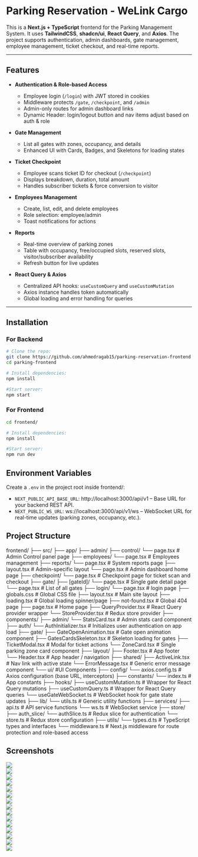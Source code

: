 # Parking Reservation - WeLink Cargo

This is a **Next.js + TypeScript** frontend for the Parking Management System. It uses **TailwindCSS**, **shadcn/ui**, **React Query**, and **Axios**. The project supports authentication, admin dashboards, gate management, employee management, ticket checkout, and real-time reports.

---

## Features

- **Authentication & Role-based Access**
  - Employee login (`/login`) with JWT stored in cookies
  - Middleware protects `/gate`, `/checkpoint`, and `/admin`
  - Admin-only routes for admin dashboard links
  - Dynamic Header: login/logout button and nav items adjust based on auth & role

- **Gate Management**
  - List all gates with zones, occupancy, and details
  - Enhanced UI with Cards, Badges, and Skeletons for loading states

- **Ticket Checkpoint**
  - Employee scans ticket ID for checkout (`/checkpoint`)
  - Displays breakdown, duration, total amount
  - Handles subscriber tickets & force conversion to visitor

- **Employees Management**
  - Create, list, edit, and delete employees
  - Role selection: employee/admin
  - Toast notifications for actions

- **Reports**
  - Real-time overview of parking zones
  - Table with occupancy, free/occupied slots, reserved slots, visitor/subscriber availability
  - Refresh button for live updates

- **React Query & Axios**
  - Centralized API hooks: `useCustomQuery` and `useCustomMutation`
  - Axios instance handles token automatically
  - Global loading and error handling for queries

---

## Installation

### For Backend
```bash
# Clone the repo:
git clone https://github.com/ahmedragab15/parking-reservation-frontend
cd parking-frontend

# Install dependencies:
npm install

#Start server:
npm start
```

### For Frontend
```bash
cd frontend/

# Install dependencies:
npm install

#Start server:
npm run dev
```

## Environment Variables
Create a `.env` in the project root inside frontend/:

- `NEXT_PUBLIC_API_BASE_URL`: http://localhost:3000/api/v1 – Base URL for your backend REST API.
- `NEXT_PUBLIC_WS_URL`: ws://localhost:3000/api/v1/ws – WebSocket URL for real-time updates (parking zones, occupancy, etc.).

## Project Structure

frontend/
    ├── src/
        ├── app/
            ├── admin/
                ├── control/
                    └── page.tsx   # Admin Control panel page
                ├── employees/
                    └── page.tsx   # Employees management
                ├── reports/
                    └── page.tsx   # System reports page
                ├── layout.tsx   # Admin-specific layout
                └── page.tsx   # Admin dashboard home page
            ├── checkpoint/
                └── page.tsx   # Checkpoint page for ticket scan and checkout
            ├── gate/
                ├── [gateId]/
                    └── page.tsx   # Single gate detail page
                └── page.tsx   # List of all gates
            ├── login/
                └── page.tsx   # login page
            ├── globals.css   # Global CSS file
            ├── layout.tsx   # Main site layout
            ├── loading.tsx   # Global loading spinner/page
            ├── not-found.tsx   # Global 404 page
            ├── page.tsx   # Home page
            ├── QueryProvider.tsx   # React Query provider wrapper
            └── StoreProvider.tsx   # Redux store provider
        ├── components/
            ├── admin/
                └── StatsCard.tsx   # Admin stats card component
            ├── auth/
                └── AuthInitializer.tsx   # Initializes user authentication on app load
            ├── gate/
                ├── GateOpenAnimation.tsx   # Gate open animation component
                ├── GatesCardsSkeleton.tsx   # Skeleton loading for gates
                ├── TicketModal.tsx   # Modal for ticket actions
                └── ZoneCard.tsx   # Single parking zone card component
            ├── layout/
                ├── Footer.tsx   # App footer
                └── Header.tsx   # App header / navigation
            ├── shared/
                ├── ActiveLink.tsx  # Nav link with active state
                └── ErrorMessage.tsx  # Generic error message component
            └── ui/   #UI Components
        ├── config/
            └── axios.config.ts   # Axios configuration (base URL, interceptors)
        ├── constants/
            └── index.ts   # App constants
        ├── hooks/
            ├── useCustomMutation.ts   # Wrapper for React Query mutations
            ├── useCustomQuery.ts   # Wrapper for React Query queries
            └── useGateWebSocket.ts   # WebSocket hook for gate state updates
        ├── lib/
            └── utils.ts   # Generic utility functions
        ├── services/
            ├── api.ts   # API service functions
            └── ws.ts   # WebSocket service
        ├── store/
            ├── auth_slice/
                └── authSlice.ts   # Redux slice for authentication
            └── store.ts   # Redux store configuration
        ├── utils/
            └── types.d.ts   # TypeScript types and interfaces
        └── middleware.ts   # Next.js middleware for route protection and role-based access

## Screenshots

   <img src="./frontend/public/preview/1.webp" >
  <br /> 

   <img src="./frontend/public/preview/2.webp" >
  <br /> 

   <img src="./frontend/public/preview/3.webp" >
  <br /> 

   <img src="./frontend/public/preview/4.webp" >
  <br /> 

   <img src="./frontend/public/preview/5.webp" >
  <br /> 

   <img src="./frontend/public/preview/6.webp" >
  <br /> 

   <img src="./frontend/public/preview/7.webp" >
  <br /> 

   <img src="./frontend/public/preview/8.webp" >
  <br /> 

   <img src="./frontend/public/preview/9.webp" >
  <br /> 

   <img src="./frontend/public/preview/10.webp" >
  <br /> 

   <img src="./frontend/public/preview/11.webp" >
  <br /> 

   <img src="./frontend/public/preview/12.webp" >
  <br /> 

   <img src="./frontend/public/preview/13.webp" >
  <br /> 

   <img src="./frontend/public/preview/14.webp" >
  <br /> 

   <img src="./frontend/public/preview/15.webp" >